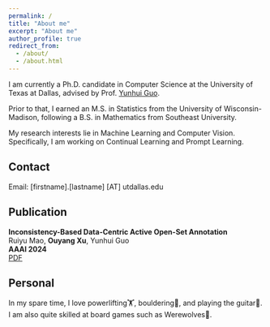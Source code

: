 ```yaml
---
permalink: /
title: "About me"
excerpt: "About me"
author_profile: true
redirect_from: 
  - /about/
  - /about.html
---
```


I am currently a Ph.D. candidate in Computer Science at the University of Texas at Dallas, advised by Prof. [Yunhui Guo](https://yunhuiguo.github.io). 

Prior to that, I earned an M.S. in Statistics from the University of Wisconsin-Madison, following a B.S. in Mathematics from Southeast University. 

My research interests lie in Machine Learning and Computer Vision. Specifically, I am working on Continual Learning and Prompt Learning.

## Contact

Email: [firstname].[lastname] [AT] utdallas.edu

## Publication
**Inconsistency-Based Data-Centric Active Open-Set Annotation**
<br />
Ruiyu Mao, **Ouyang Xu**, Yunhui Guo
<br />
**AAAI 2024**
<br />
[PDF](https://arxiv.org/abs/2401.04923)

## Personal
In my spare time, I love powerlifting🏋️, bouldering🧗, and playing the guitar🎸. I am also quite skilled at board games such as Werewolves🐺.
